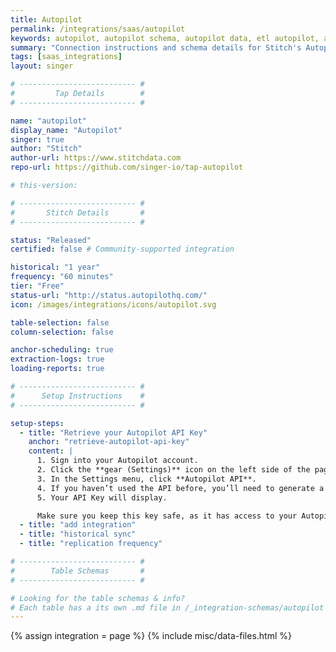 ```yaml
---
title: Autopilot
permalink: /integrations/saas/autopilot
keywords: autopilot, autopilot schema, autopilot data, etl autopilot, autopilot etl
summary: "Connection instructions and schema details for Stitch's Autopilot integration."
tags: [saas_integrations]
layout: singer

# -------------------------- #
#         Tap Details        #
# -------------------------- #

name: "autopilot"
display_name: "Autopilot"
singer: true
author: "Stitch"
author-url: https://www.stitchdata.com
repo-url: https://github.com/singer-io/tap-autopilot

# this-version: 

# -------------------------- #
#       Stitch Details       #
# -------------------------- #

status: "Released"
certified: false # Community-supported integration

historical: "1 year"
frequency: "60 minutes"
tier: "Free"
status-url: "http://status.autopilothq.com/"
icon: /images/integrations/icons/autopilot.svg

table-selection: false
column-selection: false

anchor-scheduling: true
extraction-logs: true
loading-reports: true

# -------------------------- #
#      Setup Instructions    #
# -------------------------- #

setup-steps:
  - title: "Retrieve your Autopilot API Key"
    anchor: "retrieve-autopilot-api-key"
    content: |
      1. Sign into your Autopilot account.
      2. Click the **gear (Settings)** icon on the left side of the page.
      3. In the Settings menu, click **Autopilot API**.
      4. If you haven’t used the API before, you’ll need to generate a new key. Click the **Generate** button.
      5. Your API Key will display.

      Make sure you keep this key safe, as it has access to your Autopilot account. If at any time your key is lost or compromised, you can click the **Regenerate** button to generate a new key. **Remember to also update the key in Stitch or you'll encounter connection issues.**
  - title: "add integration"
  - title: "historical sync"
  - title: "replication frequency"

# -------------------------- #
#        Table Schemas       #
# -------------------------- #

# Looking for the table schemas & info?
# Each table has a its own .md file in /_integration-schemas/autopilot
---
```

{% assign integration = page %}
{% include misc/data-files.html %}
